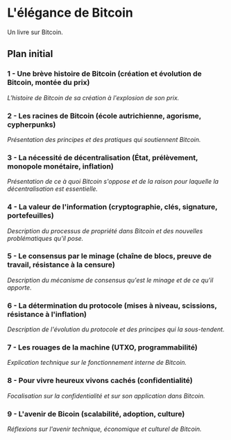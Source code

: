 L'élégance de Bitcoin
=====================

Un livre sur Bitcoin.

Plan initial
------------

### 1 - Une brève histoire de Bitcoin (création et évolution de Bitcoin, montée du prix)

*L'histoire de Bitcoin de sa création à l'explosion de son prix.*

### 2 - Les racines de Bitcoin (école autrichienne, agorisme, cypherpunks)

*Présentation des principes et des pratiques qui soutiennent Bitcoin.*

### 3 - La nécessité de décentralisation (État, prélèvement, monopole monétaire, inflation)

*Présentation de ce à quoi Bitcoin s'oppose et de la raison pour laquelle la décentralisation est essentielle.*

### 4 - La valeur de l'information (cryptographie, clés, signature, portefeuilles)

*Description du processus de propriété dans Bitcoin et des nouvelles problématiques qu'il pose.*

### 5 - Le consensus par le minage (chaîne de blocs, preuve de travail, résistance à la censure)

*Description du mécanisme de consensus qu'est le minage et de ce qu'il apporte.*

### 6 - La détermination du protocole (mises à niveau, scissions, résistance à l'inflation)

*Description de l'évolution du protocole et des principes qui la sous-tendent.*

### 7 - Les rouages de la machine (UTXO, programmabilité)

*Explication technique sur le fonctionnement interne de Bitcoin.*

### 8 - Pour vivre heureux vivons cachés (confidentialité)

*Focalisation sur la confidentialité et sur son application dans Bitcoin.*

### 9 - L'avenir de Bicoin (scalabilité, adoption, culture)

*Réflexions sur l'avenir technique, économique et culturel de Bitcoin.*


